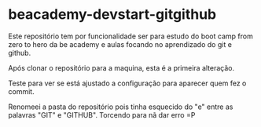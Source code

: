 # beacademy-devstart-gitgithub
Este repositório tem por funcionalidade ser para estudo do boot camp from zero to hero da be academy e aulas focando no aprendizado do git e github. 

Após clonar o repositório para a maquina, esta é a primeira alteração.

Teste para ver se está ajustado a configuração para aparecer quem fez o commit.

Renomeei a pasta do repositório pois tinha esquecido do "e" entre as palavras "GIT" e "GITHUB". Torcendo para nã dar erro =P